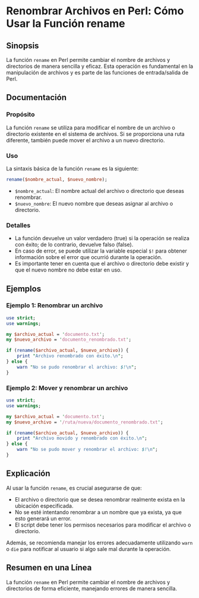 <!--
Meta Description: # Renombrar Archivos en Perl: Cómo Usar la Función rename ## Sinopsis La función `rename` en Perl permite cambiar el nombre de archivos y directorios ...
Meta Keywords: archivo, rename, que, renombrar, perl
-->

# Renombrar Archivos en Perl: Cómo Usar la Función rename

## Sinopsis
La función `rename` en Perl permite cambiar el nombre de archivos y directorios de manera sencilla y eficaz. Esta operación es fundamental en la manipulación de archivos y es parte de las funciones de entrada/salida de Perl.

## Documentación

### Propósito
La función `rename` se utiliza para modificar el nombre de un archivo o directorio existente en el sistema de archivos. Si se proporciona una ruta diferente, también puede mover el archivo a un nuevo directorio.

### Uso
La sintaxis básica de la función `rename` es la siguiente:

```perl
rename($nombre_actual, $nuevo_nombre);
```

- `$nombre_actual`: El nombre actual del archivo o directorio que deseas renombrar.
- `$nuevo_nombre`: El nuevo nombre que deseas asignar al archivo o directorio.

### Detalles
- La función devuelve un valor verdadero (true) si la operación se realiza con éxito; de lo contrario, devuelve falso (false).
- En caso de error, se puede utilizar la variable especial `$!` para obtener información sobre el error que ocurrió durante la operación.
- Es importante tener en cuenta que el archivo o directorio debe existir y que el nuevo nombre no debe estar en uso.

## Ejemplos

### Ejemplo 1: Renombrar un archivo
```perl
use strict;
use warnings;

my $archivo_actual = 'documento.txt';
my $nuevo_archivo = 'documento_renombrado.txt';

if (rename($archivo_actual, $nuevo_archivo)) {
    print "Archivo renombrado con éxito.\n";
} else {
    warn "No se pudo renombrar el archivo: $!\n";
}
```

### Ejemplo 2: Mover y renombrar un archivo
```perl
use strict;
use warnings;

my $archivo_actual = 'documento.txt';
my $nuevo_archivo = '/ruta/nueva/documento_renombrado.txt';

if (rename($archivo_actual, $nuevo_archivo)) {
    print "Archivo movido y renombrado con éxito.\n";
} else {
    warn "No se pudo mover y renombrar el archivo: $!\n";
}
```

## Explicación
Al usar la función `rename`, es crucial asegurarse de que:
- El archivo o directorio que se desea renombrar realmente exista en la ubicación especificada.
- No se esté intentando renombrar a un nombre que ya exista, ya que esto generará un error.
- El script debe tener los permisos necesarios para modificar el archivo o directorio.

Además, se recomienda manejar los errores adecuadamente utilizando `warn` o `die` para notificar al usuario si algo sale mal durante la operación.

## Resumen en una Línea
La función `rename` en Perl permite cambiar el nombre de archivos y directorios de forma eficiente, manejando errores de manera sencilla.